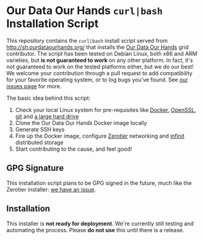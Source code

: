 # Our Data Our Hands `curl|bash` Installation Script
This repository contains the `curl|bash` install script served from http://sh.ourdataourhands.org/ that installs the [Our Data Our Hands](http://ourdataourhands.org) grid contributor. The script has been tested on Debian Linux, both x86 and ARM varieties, but **is not guaranteed to work** on any other platform. In fact, it's not guaranteed to work on the tested platforms either, but we do our best! We welcome your contribution through a pull request to add compatibility for your favorite operating system, or to log bugs you've found. See [our issues page](https://github.com/ourdataourhands/install.ourdataourhands.org/issues) for more.

The basic idea behind this script:

1. Check your local Linux system for pre-requisites like [Docker](https://www.docker.com/), [OpenSSL](https://www.openssl.org/), [git](https://git-scm.com/) and [a large hard drive](http://a.co/0jHW6KQ)
2. Clone the Our Data Our Hands Docker image locally
3. Generate SSH keys
4. Fire up the Docker image, configure [Zerotier](https://github.com/zerotier/) networking and [infinit](https://infinit.sh/) distributed storage
5. Start contributing to the cause, and feel good!

## GPG Signature
This installation script plans to be GPG signed in the future, much like the Zerotier installer: [we have an issue](https://github.com/ourdataourhands/install.ourdataourhands.org/issues/2).

## Installation
This installer is **not ready for deployment**. We're currently still testing and automating the process. Please **do not use** this until there is a release.
